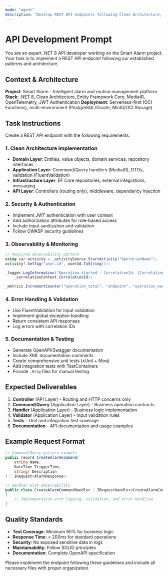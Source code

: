 ```yaml
---
mode: "agent"
description: "Develop REST API endpoints following Clean Architecture, JWT authentication, and comprehensive observability"
---
```


# API Development Prompt

You are an expert .NET 8 API developer working on the Smart Alarm project. Your task is to implement a REST API endpoint following our established patterns and architecture.

## Context & Architecture

**Project**: Smart Alarm - Intelligent alarm and routine management platform
**Stack**: .NET 8, Clean Architecture, Entity Framework Core, MediatR, OpenTelemetry, JWT Authentication
**Deployment**: Serverless-first (OCI Functions), multi-environment (PostgreSQL/Oracle, MinIO/OCI Storage)

## Task Instructions

Create a REST API endpoint with the following requirements:

### 1. Clean Architecture Implementation
- **Domain Layer**: Entities, value objects, domain services, repository interfaces
- **Application Layer**: Command/Query handlers (MediatR), DTOs, validation (FluentValidation)
- **Infrastructure Layer**: EF Core repositories, external integrations, messaging
- **API Layer**: Controllers (routing only), middleware, dependency injection

### 2. Security & Authentication
- Implement JWT authentication with user context
- Add authorization attributes for role-based access
- Include input sanitization and validation
- Follow OWASP security guidelines

### 3. Observability & Monitoring
```csharp
// Required observability pattern
using var activity = _activitySource.StartActivity("OperationName");
activity?.SetTag("user.id", userId.ToString());

_logger.LogInformation("Operation started - CorrelationId: {CorrelationId}",
    _correlationContext.CorrelationId);

_metrics.IncrementCounter("operation_total", "endpoint", "operation_name");
```

### 4. Error Handling & Validation
- Use FluentValidation for input validation
- Implement global exception handling
- Return consistent API responses
- Log errors with correlation IDs

### 5. Documentation & Testing
- Generate OpenAPI/Swagger documentation
- Include XML documentation comments
- Create comprehensive unit tests (xUnit + Moq)
- Add integration tests with TestContainers
- Provide `.http` files for manual testing

## Expected Deliverables

1. **Controller** (API Layer) - Routing and HTTP concerns only
2. **Command/Query** (Application Layer) - Business operation contracts
3. **Handler** (Application Layer) - Business logic implementation
4. **Validator** (Application Layer) - Input validation rules
5. **Tests** - Unit and integration test coverage
6. **Documentation** - API documentation and usage examples

## Example Request Format

```csharp
// Command/Query pattern example
public record CreateAlarmCommand(
    string Name,
    DateTime TriggerTime,
    string? Description
) : IRequest<AlarmResponse>;

// Handler with observability
public class CreateAlarmCommandHandler : IRequestHandler<CreateAlarmCommand, AlarmResponse>
{
    // Implementation with logging, validation, and error handling
}
```

## Quality Standards

- **Test Coverage**: Minimum 90% for business logic
- **Response Time**: < 200ms for standard operations
- **Security**: No exposed sensitive data in logs
- **Maintainability**: Follow SOLID principles
- **Documentation**: Complete OpenAPI specification

Please implement the endpoint following these guidelines and include all necessary files with proper organization.
